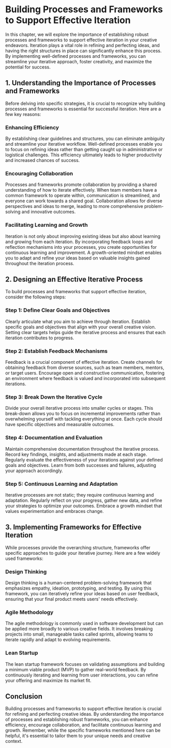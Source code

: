 # Building Processes and Frameworks to Support Effective Iteration

In this chapter, we will explore the importance of establishing robust processes and frameworks to support effective iteration in your creative endeavors. Iteration plays a vital role in refining and perfecting ideas, and having the right structures in place can significantly enhance this process. By implementing well-defined processes and frameworks, you can streamline your iterative approach, foster creativity, and maximize the potential for success.

## 1\. Understanding the Importance of Processes and Frameworks

Before delving into specific strategies, it is crucial to recognize why building processes and frameworks is essential for successful iteration. Here are a few key reasons:

### Enhancing Efficiency

By establishing clear guidelines and structures, you can eliminate ambiguity and streamline your iterative workflow. Well-defined processes enable you to focus on refining ideas rather than getting caught up in administrative or logistical challenges. This efficiency ultimately leads to higher productivity and increased chances of success.

### Encouraging Collaboration

Processes and frameworks promote collaboration by providing a shared understanding of how to iterate effectively. When team members have a common framework to operate within, communication is streamlined, and everyone can work towards a shared goal. Collaboration allows for diverse perspectives and ideas to merge, leading to more comprehensive problem-solving and innovative outcomes.

### Facilitating Learning and Growth

Iteration is not only about improving existing ideas but also about learning and growing from each iteration. By incorporating feedback loops and reflection mechanisms into your processes, you create opportunities for continuous learning and improvement. A growth-oriented mindset enables you to adapt and refine your ideas based on valuable insights gained throughout the iteration process.

## 2\. Designing an Effective Iterative Process

To build processes and frameworks that support effective iteration, consider the following steps:

### Step 1: Define Clear Goals and Objectives

Clearly articulate what you aim to achieve through iteration. Establish specific goals and objectives that align with your overall creative vision. Setting clear targets helps guide the iterative process and ensures that each iteration contributes to progress.

### Step 2: Establish Feedback Mechanisms

Feedback is a crucial component of effective iteration. Create channels for obtaining feedback from diverse sources, such as team members, mentors, or target users. Encourage open and constructive communication, fostering an environment where feedback is valued and incorporated into subsequent iterations.

### Step 3: Break Down the Iterative Cycle

Divide your overall iterative process into smaller cycles or stages. This break-down allows you to focus on incremental improvements rather than overwhelming yourself with tackling everything at once. Each cycle should have specific objectives and measurable outcomes.

### Step 4: Documentation and Evaluation

Maintain comprehensive documentation throughout the iterative process. Record key findings, insights, and adjustments made at each stage. Regularly evaluate the effectiveness of your iterations against your defined goals and objectives. Learn from both successes and failures, adjusting your approach accordingly.

### Step 5: Continuous Learning and Adaptation

Iterative processes are not static; they require continuous learning and adaptation. Regularly reflect on your progress, gather new data, and refine your strategies to optimize your outcomes. Embrace a growth mindset that values experimentation and embraces change.

## 3\. Implementing Frameworks for Effective Iteration

While processes provide the overarching structure, frameworks offer specific approaches to guide your iterative journey. Here are a few widely used frameworks:

### Design Thinking

Design thinking is a human-centered problem-solving framework that emphasizes empathy, ideation, prototyping, and testing. By using this framework, you can iteratively refine your ideas based on user feedback, ensuring that your final product meets users' needs effectively.

### Agile Methodology

The agile methodology is commonly used in software development but can be applied more broadly to various creative fields. It involves breaking projects into small, manageable tasks called sprints, allowing teams to iterate rapidly and adapt to evolving requirements.

### Lean Startup

The lean startup framework focuses on validating assumptions and building a minimum viable product (MVP) to gather real-world feedback. By continuously iterating and learning from user interactions, you can refine your offering and maximize its market fit.

## Conclusion

Building processes and frameworks to support effective iteration is crucial for refining and perfecting creative ideas. By understanding the importance of processes and establishing robust frameworks, you can enhance efficiency, encourage collaboration, and facilitate continuous learning and growth. Remember, while the specific frameworks mentioned here can be helpful, it's essential to tailor them to your unique needs and creative context.

